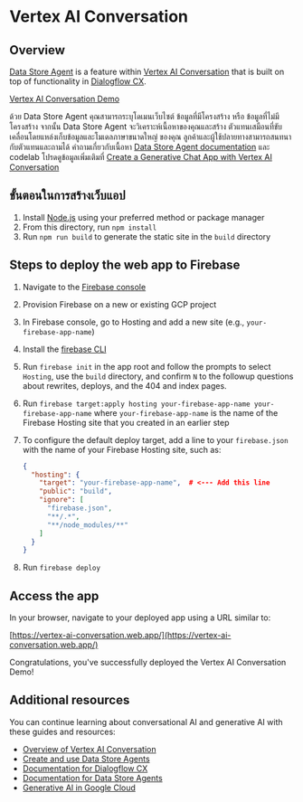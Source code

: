 

# Vertex AI Conversation 
## Overview

[Data Store Agent](https://cloud.google.com/generative-ai-app-builder/docs/agent-intro)
is a feature within
[Vertex AI Conversation](https://cloud.google.com/generative-ai-app-builder)
that is built on top of functionality in
[Dialogflow CX](https://cloud.google.com/dialogflow).

[Vertex AI Conversation Demo](static/vertex-ai-conversation.png)

ด้วย Data Store Agent คุณสามารถระบุโดเมนเว็บไซต์ ข้อมูลที่มีโครงสร้าง หรือ
ข้อมูลที่ไม่มีโครงสร้าง จากนั้น Data Store Agent จะวิเคราะห์เนื้อหาของคุณและสร้าง
ตัวแทนเสมือนที่ขับเคลื่อนโดยแหล่งเก็บข้อมูลและโมเดลภาษาขนาดใหญ่ ของคุณ
ลูกค้าและผู้ใช้ปลายทางสามารถสนทนากับตัวแทนและถามได้
คำถามเกี่ยวกับเนื้อหา
[Data Store Agent documentation](https://cloud.google.com/generative-ai-app-builder/docs/agent-usage)
และ codelab โปรดดูข้อมูลเพิ่มเติมที่
[Create a Generative Chat App with Vertex AI Conversation](https://codelabs.developers.google.com/codelabs/vertex-ai-conversation)


## ขั้นตอนในการสร้างเว็บแอป

1. Install [Node.js](https://nodejs.org/en) using your preferred method or
   package manager
1. From this directory, run `npm install`
1. Run `npm run build` to generate the static site in the `build` directory

## Steps to deploy the web app to Firebase

1. Navigate to the [Firebase console](https://console.firebase.google.com/)
1. Provision Firebase on a new or existing GCP project
1. In Firebase console, go to Hosting and add a new site (e.g.,
   `your-firebase-app-name`)
1. Install the [firebase CLI](https://firebase.google.com/docs/cli)
1. Run `firebase init` in the app root and follow the prompts to select
   `Hosting`, use the `build` directory, and confirm `N` to the followup
   questions about rewrites, deploys, and the 404 and index pages.
1. Run
   `firebase target:apply hosting your-firebase-app-name your-firebase-app-name`
   where `your-firebase-app-name` is the name of the Firebase Hosting site that
   you created in an earlier step
1. To configure the default deploy target, add a line to your `firebase.json`
   with the name of your Firebase Hosting site, such as:

   ```json
   {
     "hosting": {
       "target": "your-firebase-app-name",  # <--- Add this line
       "public": "build",
       "ignore": [
         "firebase.json",
         "**/.*",
         "**/node_modules/**"
       ]
     }
   }
   ```

1. Run `firebase deploy`

## Access the app

In your browser, navigate to your deployed app using a URL similar to:

[https://vertex-ai-conversation.web.app/](https://vertex-ai-conversation.web.app/)

Congratulations, you've successfully deployed the Vertex AI Conversation Demo!

## Additional resources

You can continue learning about conversational AI and generative AI with
these guides and resources:

- [Overview of Vertex AI Conversation](https://cloud.google.com/generative-ai-app-builder/docs/agent-intro)
- [Create and use Data Store Agents](https://cloud.google.com/generative-ai-app-builder/docs/agent-usage)
- [Documentation for Dialogflow CX](https://cloud.google.com/dialogflow/cx/docs)
- [Documentation for Data Store Agents](https://cloud.google.com/dialogflow/cx/docs/concept/data-store-agent)
- [Generative AI in Google Cloud](https://cloud.google.com/ai/generative-ai)
